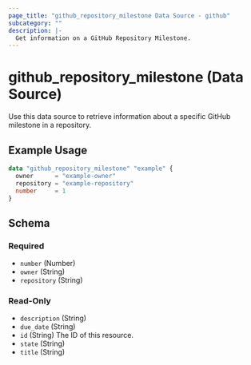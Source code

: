 ```yaml
---
page_title: "github_repository_milestone Data Source - github"
subcategory: ""
description: |-
  Get information on a GitHub Repository Milestone.
---
```


# github_repository_milestone (Data Source)

Use this data source to retrieve information about a specific GitHub milestone in a repository.

## Example Usage

```terraform
data "github_repository_milestone" "example" {
  owner      = "example-owner"
  repository = "example-repository"
  number     = 1
}
```

<!-- schema generated by tfplugindocs -->
## Schema

### Required

- `number` (Number)
- `owner` (String)
- `repository` (String)

### Read-Only

- `description` (String)
- `due_date` (String)
- `id` (String) The ID of this resource.
- `state` (String)
- `title` (String)

